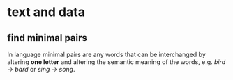 # text and data

## find minimal pairs

In language minimal pairs are any words that can be interchanged by altering **one letter** and altering the semantic meaning of the words, e.g. _bird -> bard_ or _sing -> song_.
